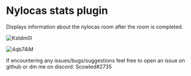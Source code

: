# Nylocas stats plugin
Displays information about the nylocas room after the room is completed.

![Kstdm0I](https://user-images.githubusercontent.com/75790554/221432591-4727e7ca-7ecd-4eca-9b6e-8260b222fb5d.png)

![4qb74iM](https://user-images.githubusercontent.com/75790554/221432602-75eb380c-8064-4297-9643-5f67cf9eeb43.png)

If encountering any issues/bugs/suggestions feel free to open an issue on github or dm me on discord: Scowled#2735
